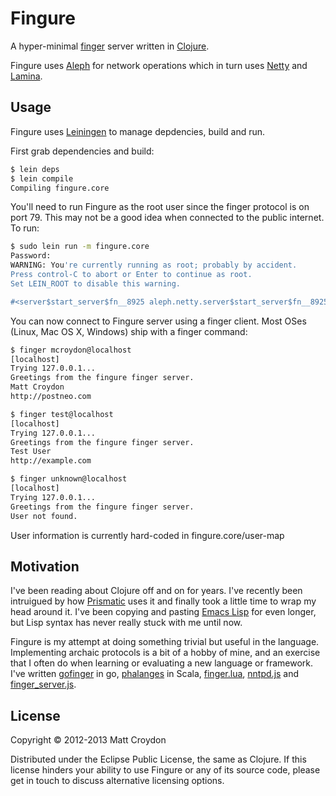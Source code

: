 # Fingure

A hyper-minimal [finger](http://en.wikipedia.org/wiki/Finger_protocol) server written in [Clojure](http://clojure.org/).

Fingure uses [Aleph](http://github.com/ztellman/aleph) for network operations which in turn uses [Netty](http://www.jboss.org/netty) and [Lamina](http://github.com/ztellman/lamina).

## Usage

Fingure uses [Leiningen](http://github.com/technomancy/leiningen) to manage depdencies, build and run.

First grab dependencies and build:

```bash
$ lein deps
$ lein compile
Compiling fingure.core

```

You'll need to run Fingure as the root user since the finger protocol is on port 79.  This may not be a good idea when connected to the public internet.  To run:

```bash
$ sudo lein run -m fingure.core                                                                                                                                                                       
Password:
WARNING: You're currently running as root; probably by accident.
Press control-C to abort or Enter to continue as root.
Set LEIN_ROOT to disable this warning.

#<server$start_server$fn__8925 aleph.netty.server$start_server$fn__8925@94b318>
```

You can now connect to Fingure server using a finger client.  Most OSes (Linux, Mac OS X, Windows) ship with a finger command:

```bash
$ finger mcroydon@localhost
[localhost]
Trying 127.0.0.1...
Greetings from the fingure finger server.
Matt Croydon
http://postneo.com

$ finger test@localhost                                                                                                                                                                                        
[localhost]
Trying 127.0.0.1...
Greetings from the fingure finger server.
Test User
http://example.com

$ finger unknown@localhost
[localhost]
Trying 127.0.0.1...
Greetings from the fingure finger server.
User not found.

```

User information is currently hard-coded in fingure.core/user-map

## Motivation

I've been reading about Clojure off and on for years.  I've recently been intruigued by how [Prismatic](http://getprismatic.com/) uses it and finally took a little time to wrap my head around it.  I've been copying and pasting [Emacs Lisp](http://en.wikipedia.org/wiki/Emacs_Lisp) for even longer, but Lisp syntax has never really stuck with me until now.

Fingure is my attempt at doing something trivial but useful in the language.  Implementing archaic protocols is a bit of a hobby of mine, and an exercise that I often do when learning or evaluating a new language or framework.  I've written [gofinger](http://github.com/mcroydon/gofinger) in go, [phalanges](http://github.com/mcroydon/phalanges) in Scala, [finger.lua](http://gist.github.com/2188358), [nntpd.js](http://gist.github.com/807303) and [finger_server.js](http://gist.github.com/519344).

## License

Copyright © 2012-2013 Matt Croydon

Distributed under the Eclipse Public License, the same as Clojure.  If this license hinders your ability to use Fingure or any of its source code, please get in touch to discuss alternative licensing options.
